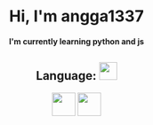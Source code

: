 <h1 align="center"> Hi, I'm angga1337</h1>

<h4 align="center">I'm currently learning python and js</h4>

<h2 align="center"> Language: <img src = "https://media2.giphy.com/media/QssGEmpkyEOhBCb7e1/giphy.gif?cid=ecf05e47a0n3gi1bfqntqmob8g9aid1oyj2wr3ds3mg700bl&rid=giphy.gif" width = 32px> </h2>

<p align="center">
  <a href= https://github.com/anggamaulani?tab=repositories&q=&type=&language=python&sort= ><img width ='42px' src ='https://raw.githubusercontent.com/rahulbanerjee26/githubAboutMeGenerator/main/icons/python.svg'></a>
  <a href= https://github.com/zenixas?tab=repositories&q=&type=&language=javascript&sort= ><img width ='42px' src ='https://raw.githubusercontent.com/rahulbanerjee26/githubAboutMeGenerator/main/icons/javascript.svg'></a>
</p>
